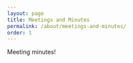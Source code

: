 ```yaml
---
layout: page
title: Meetings and Minutes
permalink: /about/meetings-and-minutes/
order: 1
---
```


Meeting minutes!

